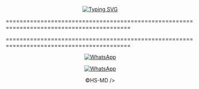 </p> <p align="center">
<a href="https://git.io/typing-svg"><img src="https://readme-typing-svg.herokuapp.com?font=Fira+Code&pause=1000&color=05F700&background=0DFF0DA4&width=435&lines=HS-MD-V2; CREATE+BY+HASSAN+SOUGUE" alt="Typing SVG" /></a>
  
<p>==========================================================================================</p>
<p>==========================================================================================</p>

<p align="center">

  <a aria-label="WhatsApp Supported Channel" href="https://whatsapp.com/channel/0029Vb6u6fp3bbV3yHFvDb3o" target="_blank">
    <img alt="WhatsApp" src="https://img.shields.io/badge/Join Channel-25D366?style=for-the-badge&logo=WhatsApp&logoColor=white" />
  </a>
  
 <p align="center">

  <a aria-label="Contact Us " href="https://wa.me/2250500525480" target="_blank">
    <img alt="WhatsApp" src="https://img.shields.io/badge/Contact Us-25D366?style=for-the-badge&logo=WhatsApp&logoColor=white" />
  </a>
  
<p align="center">
  ©HS-MD />
